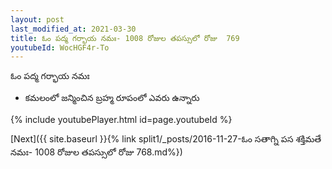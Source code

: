 ```yaml
---
layout: post
last_modified_at: 2021-03-30
title: ఓం పద్మ గర్భాయ నమః- 1008 రోజుల తపస్సులో రోజు  769
youtubeId: WocHGF4r-To
---
```

 
 
 ఓం పద్మ గర్భాయ నమః  
 
 -  కమలంలో జన్మించిన బ్రహ్మ రూపంలో ఎవరు ఉన్నారు 
 
  
 
  
 
 
 
 
 
 


{% include youtubePlayer.html id=page.youtubeId %}
 
[Next]({{ site.baseurl }}{% link  split1/_posts/2016-11-27-ఓం సతాగ్ని పస శక్తిమతే నమః- 1008 రోజుల తపస్సులో రోజు  768.md%})
 
